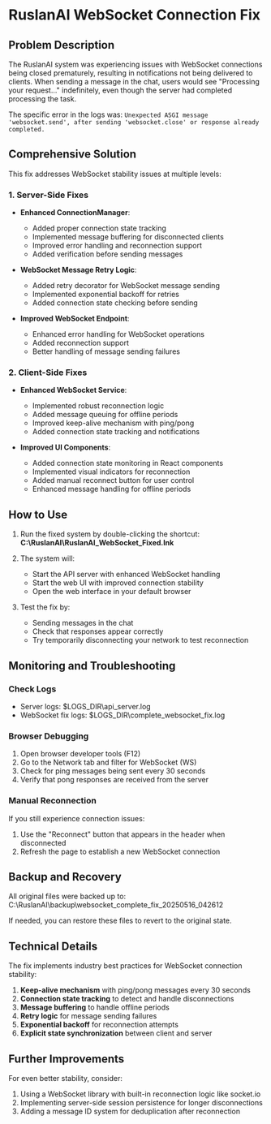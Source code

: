 ﻿# RuslanAI WebSocket Connection Fix

## Problem Description

The RuslanAI system was experiencing issues with WebSocket connections being closed prematurely,
resulting in notifications not being delivered to clients. When sending a message in the chat,
users would see "Processing your request..." indefinitely, even though the server had completed
processing the task.

The specific error in the logs was:
`
Unexpected ASGI message 'websocket.send', after sending 'websocket.close' or response already completed.
`

## Comprehensive Solution

This fix addresses WebSocket stability issues at multiple levels:

### 1. Server-Side Fixes

- **Enhanced ConnectionManager**:
  - Added proper connection state tracking
  - Implemented message buffering for disconnected clients
  - Improved error handling and reconnection support
  - Added verification before sending messages

- **WebSocket Message Retry Logic**:
  - Added retry decorator for WebSocket message sending
  - Implemented exponential backoff for retries
  - Added connection state checking before sending

- **Improved WebSocket Endpoint**:
  - Enhanced error handling for WebSocket operations
  - Added reconnection support
  - Better handling of message sending failures

### 2. Client-Side Fixes

- **Enhanced WebSocket Service**:
  - Implemented robust reconnection logic
  - Added message queuing for offline periods
  - Improved keep-alive mechanism with ping/pong
  - Added connection state tracking and notifications

- **Improved UI Components**:
  - Added connection state monitoring in React components
  - Implemented visual indicators for reconnection
  - Added manual reconnect button for user control
  - Enhanced message handling for offline periods

## How to Use

1. Run the fixed system by double-clicking the shortcut:
   **C:\RuslanAI\RuslanAI_WebSocket_Fixed.lnk**

2. The system will:
   - Start the API server with enhanced WebSocket handling
   - Start the web UI with improved connection stability
   - Open the web interface in your default browser

3. Test the fix by:
   - Sending messages in the chat
   - Check that responses appear correctly
   - Try temporarily disconnecting your network to test reconnection

## Monitoring and Troubleshooting

### Check Logs

- Server logs: $LOGS_DIR\api_server.log
- WebSocket fix logs: $LOGS_DIR\complete_websocket_fix.log

### Browser Debugging

1. Open browser developer tools (F12)
2. Go to the Network tab and filter for WebSocket (WS)
3. Check for ping messages being sent every 30 seconds
4. Verify that pong responses are received from the server

### Manual Reconnection

If you still experience connection issues:
1. Use the "Reconnect" button that appears in the header when disconnected
2. Refresh the page to establish a new WebSocket connection

## Backup and Recovery

All original files were backed up to:
C:\RuslanAI\backup\websocket_complete_fix_20250516_042612

If needed, you can restore these files to revert to the original state.

## Technical Details

The fix implements industry best practices for WebSocket connection stability:

1. **Keep-alive mechanism** with ping/pong messages every 30 seconds
2. **Connection state tracking** to detect and handle disconnections
3. **Message buffering** to handle offline periods
4. **Retry logic** for message sending failures
5. **Exponential backoff** for reconnection attempts
6. **Explicit state synchronization** between client and server

## Further Improvements

For even better stability, consider:

1. Using a WebSocket library with built-in reconnection logic like socket.io
2. Implementing server-side session persistence for longer disconnections
3. Adding a message ID system for deduplication after reconnection

